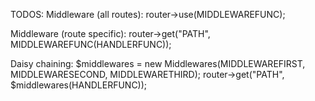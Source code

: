 TODOS:
Middleware (all routes):
router->use(MIDDLEWAREFUNC);

Middleware (route specific):
router->get("PATH", MIDDLEWAREFUNC(HANDLERFUNC));

Daisy chaining:
$middlewares = new Middlewares(MIDDLEWAREFIRST, MIDDLEWARESECOND, MIDDLEWARETHIRD);
router->get("PATH", $middlewares(HANDLERFUNC));
